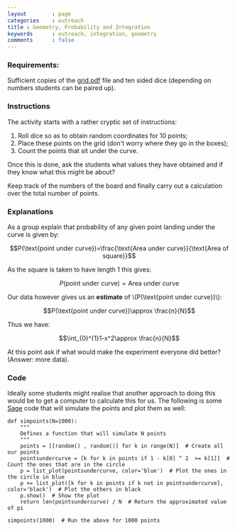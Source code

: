 ```yaml
---
layout        : page
categories    : outreach
title : Geometry, Probability and Integration
keywords      : outreach, integration, geometry
comments      : false
---
```


### Requirements:

Sufficient copies of the [grid.pdf](http://drvinceknight.github.io/GeometryProbabilityandIntegration/grid.pdf) file and ten sided dice (depending on numbers students can be paired up).


### Instructions

The activity starts with a rather cryptic set of instructions:

1. Roll dice so as to obtain random coordinates for 10 points;
2. Place these points on the grid (don't worry where they go in the boxes);
3. Count the points that sit under the curve.

Once this is done, ask the students what values they have obtained and if they know what this might be about?

Keep track of the numbers of the board and finally carry out a calculation over the total number of points.


### Explanations

As a group explain that probability of any given point landing under the curve is given by:

$$P(\text{point under curve})=\frac{\text{Area under curve}}{\text{Area of square}}$$

As the square is taken to have length 1 this gives:

$$P(\text{point under curve})=\text{Area under curve}$$

Our data however gives us an **estimate** of \\(P(\text{point under curve})\\):

$$P(\text{point under curve})\approx \frac{n}{N}$$

Thus we have:

$$\int_{0}^{1}1-x^2\approx \frac{n}{N}$$

At this point ask if what would make the experiment everyone did better? (Answer: more data).


### Code

Ideally some students might realise that another approach to doing this would be to get a computer to calculate this for us.
The following is some [Sage](http://sagemath.org/) code that will simulate the points and plot them as well:

    def simpoints(N=1000):
        """
        Defines a function that will simulate N points
        """
        points = [[random() , random()] for k in range(N)]  # Create all our points
        pointsundercurve = [k for k in points if 1 - k[0] ^ 2  >= k[1]]  #  Count the ones that are in the circle
        p = list_plot(pointsundercurve, color='blue')  # Plot the ones in the circle in blue
        p += list_plot([k for k in points if k not in pointsundercurve], color='black')  # Plot the others in black
        p.show()  # Show the plot
        return len(pointsundercurve) / N  # Return the approximated value of pi

    simpoints(1000)  # Run the above for 1000 points

